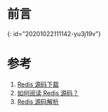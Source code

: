 # 前言


{: id="20201022111142-yu3j19v"}

# 参考

1. [Redis 源码下载](https://github.com/redis/redis/releases)
2. [如何阅读 Redis 源码？](https://blog.huangz.me/diary/2014/how-to-read-redis-source-code.html)
3. [Redis 源码解析](https://redissrc.readthedocs.io/en/latest/#id3)
